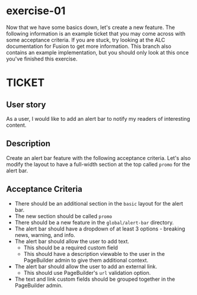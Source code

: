 # exercise-01

Now that we have some basics down, let's create a new feature. The following information is an example ticket that you may come across with some acceptance criteria. If you are stuck, try looking at the ALC documentation for Fusion to get more information. This branch also contains an example implementation, but you should only look at this once you've finished this exercise.

# TICKET

## User story
As a user, I would like to add an alert bar to notify my readers of interesting content.

## Description
Create an alert bar feature with the following acceptance criteria. Let's also modify the layout to have a full-width section at the top called `promo` for the alert bar.

## Acceptance Criteria
- There should be an additional section in the `basic` layout for the alert bar.
- The new section should be called `promo`
- There should be a new feature in the `global/alert-bar` directory.
- The alert bar should have a dropdown of at least 3 options - breaking news, warning, and info.
- The alert bar should allow the user to add text.
    - This should be a required custom field
    - This should have a description viewable to the user in the PageBuilder admin to give them additional context.
- The alert bar should allow the user to add an external link.
    - This should use PageBuilder's `url` validation option.
- The text and link custom fields should be grouped together in the PageBuilder admin.
